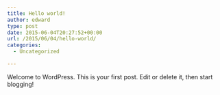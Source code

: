 ```yaml
---
title: Hello world!
author: edward
type: post
date: 2015-06-04T20:27:52+00:00
url: /2015/06/04/hello-world/
categories:
  - Uncategorized

---
```

Welcome to WordPress. This is your first post. Edit or delete it, then start blogging!